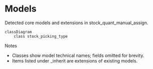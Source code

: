 # Models

Detected core models and extensions in stock_quant_manual_assign.

```mermaid
classDiagram
    class stock_picking_type
```

Notes
- Classes show model technical names; fields omitted for brevity.
- Items listed under _inherit are extensions of existing models.
